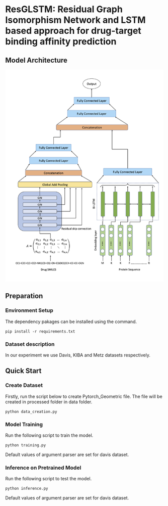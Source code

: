 # ResGLSTM: Residual Graph Isomorphism Network and LSTM based approach for drug-target binding affinity prediction

## Model Architecture <a name="Model-Architecture"></a>
![alt text](images/architecture.png "ResGLSTM")

## Preparation <a name="prepration"></a>
### Environment Setup <a name="env-setup"></a>
The dependency pakages can be installed using the command.
```shell
pip install -r requirements.txt
```
### Dataset description <a name="dataset"></a>
In our experiment we use Davis, KIBA and Metz datasets respectively.

## Quick Start <a name="model-tra"></a>
### Create Dataset <a name="create-dataset"></a>
Firstly, run the script below to create Pytorch_Geometric file. The file will be created in processed folder in data folder.
```shell
python data_creation.py 
```
### Model Training  <a name="model-tra"></a>
Run the following script to train the model.
```shell
python training.py 
```
Default values of argument parser are set for davis dataset.
### Inference on Pretrained Model  <a name="Inf-pre"></a>
Run the following script to test the model.
```shell
python inference.py 
```
Default values of argument parser are set for davis dataset.